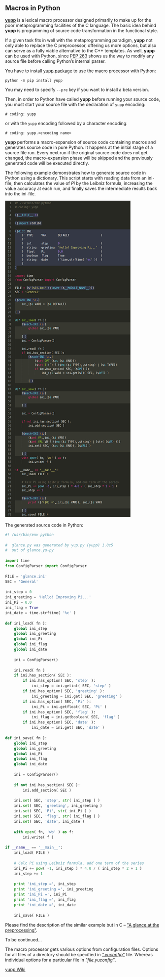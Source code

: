 ## Macros in Python

[**yupp**][yupp] is a lexical macro processor designed primarily to make up
for the poor metaprogramming facilities of the C language. The basic idea
behind **yupp** is programming of source code transformation in the functional
style.

If a given task fits in well with the metaprogramming paradigm, **yupp** not
only able to replace the C preprocessor, offering us more options, but also
can serve as a fully viable alternative to the C++ templates. As well,
**yupp** can be used with Python, since [PEP 263][pep-0263] shows us the way
to modify any source file before calling Python’s internal parser.

You have to install [yupp package][package] to use the macro processor with
Python:

    python -m pip install yupp

You may need to specify `--pre` key if you want to install a beta version.

Then, in order to Python have called **yupp** before running your source code,
you must start your source file with the declaration of `yupp` encoding:

    # coding: yupp

or with the `yupp` encoding followed by a character encoding:

    # coding: yupp.<encoding name>

**yupp** performs a macro-expansion of source code containing macros and
generates source code in pure Python. It happens at the initial stage of
a source file run. Every next run if the original source code does not get
changed, the macro-expansion phase will be skipped and the previously
generated code will be executed directly.

The following example demonstrates how to generate source code in Python using
a dictionary. This script starts with reading data from an ini-file, then
calculates the value of _Pi_ by the Leibniz formula, increasing the value
accuracy at each run, and finally saves the intermediate results back into the
ini-file.

![glance in Python](pic/glance_py.png)

The generated source code in Python:

```py
#! /usr/bin/env python

#  glance.py was generated by yup.py (yupp) 1.0c5
#  out of glance.yu-py

import time
from ConfigParser import ConfigParser

FILE = 'glance.ini'
SEC = 'General'

ini_step = 0
ini_greeting = 'Hello! Improving Pi...'
ini_Pi = 0.0
ini_flag = True
ini_date = time.strftime( '%c' )

def ini_load( fn ):
    global ini_step
    global ini_greeting
    global ini_Pi
    global ini_flag
    global ini_date

    ini = ConfigParser()

    ini.read( fn )
    if ini.has_section( SEC ):
        if ini.has_option( SEC, 'step' ):
            ini_step = ini.getint( SEC, 'step' )
        if ini.has_option( SEC, 'greeting' ):
            ini_greeting = ini.get( SEC, 'greeting' )
        if ini.has_option( SEC, 'Pi' ):
            ini_Pi = ini.getfloat( SEC, 'Pi' )
        if ini.has_option( SEC, 'flag' ):
            ini_flag = ini.getboolean( SEC, 'flag' )
        if ini.has_option( SEC, 'date' ):
            ini_date = ini.get( SEC, 'date' )

def ini_save( fn ):
    global ini_step
    global ini_greeting
    global ini_Pi
    global ini_flag
    global ini_date

    ini = ConfigParser()

    if not ini.has_section( SEC ):
        ini.add_section( SEC )

    ini.set( SEC, 'step', str( ini_step ) )
    ini.set( SEC, 'greeting', ini_greeting )
    ini.set( SEC, 'Pi', str( ini_Pi ) )
    ini.set( SEC, 'flag', str( ini_flag ) )
    ini.set( SEC, 'date', ini_date )

    with open( fn, 'wb' ) as f:
        ini.write( f )

if __name__ == '__main__':
    ini_load( FILE )

    # Calc Pi using Leibniz formula, add one term of the series
    ini_Pi += pow( -1, ini_step ) * 4.0 / ( ini_step * 2 + 1 )
    ini_step += 1

    print 'ini_step =', ini_step
    print 'ini_greeting =', ini_greeting
    print 'ini_Pi =', ini_Pi
    print 'ini_flag =', ini_flag
    print 'ini_date =', ini_date

    ini_save( FILE )
```

Please find the description of the similar example but in C –
["A glance at the preprocessing"](glance.md).

To be continued...

The macro processor gets various options from configuration files.
Options for all files of a directory should be specified in
[_".yuconfig"_](../eg/.yuconfig) file. Whereas individual options
for a particular file in [_"file.yuconfig"_](../eg/dict.yuconfig).

[yupp Wiki][wiki]

[pep-0263]: https://www.python.org/dev/peps/pep-0263/
[package]:  https://pypi.python.org/pypi/yupp/
[yupp]:     https://github.com/in4lio/yupp/
[wiki]:     https://github.com/in4lio/yupp/wiki/
